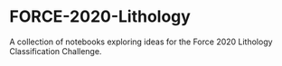 # FORCE-2020-Lithology
A collection of notebooks exploring ideas for the Force 2020 Lithology Classification Challenge.
